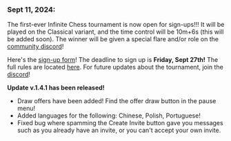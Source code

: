 ### Sept 11, 2024:

The first-ever Infinite Chess tournament is now open for sign-ups!!! It will be played on the Classical variant, and the time control will be 10m+6s (this will be added soon). The winner will be given a special flare and/or role on the [community discord](https://discord.gg/NFWFGZeNh5)!

Here's the [sign-up form](https://docs.google.com/forms/d/e/1FAIpQLScy5A3fDL_LduFuxy_qODx9hP1_aRip13SK37jH6ERjKWwu_w/viewform)! The deadline to sign up is **Friday, Sept 27th!** The full rules are located [here](https://docs.google.com/document/d/1lCc07bqYZwQbpSOkExZzY044TR5zNfyQT4IQZqqCinc/pub). For future updates about the tournament, join the [discord](https://discord.gg/NFWFGZeNh5)!

**Update v.1.4.1 has been released!**

- Draw offers have been added! Find the offer draw button in the pause menu!
- Added languages for the following: Chinese, Polish, Portuguese!
- Fixed bug where spamming the Create Invite button gave you messages such as you already have an invite, or you can't accept your own invite.


